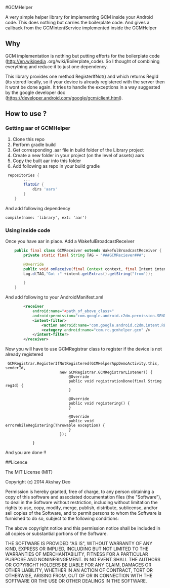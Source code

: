 #GCMHelper

A very simple helper library for implementing GCM inside your Android code. This does nothing but carries the 
boilerplate code. And gives a callback from the GCMIntentService implemented inside the GCMHelper

## Why

GCM implementation is nothing but putting efforts for the boilerplate code (http://en.wikipedia
.org/wiki/Boilerplate_code). So I thought of combining everything and reduce it to just one dependency. 

This library provides one method RegisterIfNot() and which returns RegId (its stored locally, 
so if your device is already registered with the server then it wont be done again. It tries to handle the exceptions
 in a way suggested by the google developer doc (https://developer.android.com/google/gcm/client.html).

## How to use ?

### Getting aar of GCMHelper

1. Clone this repo
2. Perform gradle build
3. Get corresponding .aar file in build folder of the Library project
4. Create a new folder in your project (on the level of assets) aars
5. Copy the built aar into this folder
6. Add following as repo in your build gradle
```gradle
 repositories {
        ...
        flatDir {
            dirs 'aars'
        }
    }
```
And add following dependency
```
compile(name: 'library', ext: 'aar')
```

### Using inside code

Once you have aar in place. Add a WakefulBroadcastReceiver 
 
```java
    public final class GCMReceiver extends WakefulBroadcastReceiver {
        private static final String TAG = "###GCMReciever###";

        @Override
        public void onReceive(final Context context, final Intent intent) {
        Log.d(TAG,"Got :" +intent.getExtras().getString("from"));

        }
    }
```
And add following to your AndroidManifest.xml
 
```xml
        <receiver
            android:name="<path_of_above_class>"
            android:permission="com.google.android.c2dm.permission.SEND" >
            <intent-filter>
                <action android:name="com.google.android.c2dm.intent.RECEIVE" />
                <category android:name="com.rc.gcmhelper.gcm" />
            </intent-filter>
        </receiver>
```

Now you will have to use GCMRegistrar class to register if the device is not already registered

```
 GCMRegistrar.RegisterIfNotRegistered(GCMHelperAppDemoActivity.this, senderId,
                        new GCMRegistrar.GCMRegistrarListener() {
                            @Override
                            public void registrationDone(final String regId) {                               
                            }

                            @Override
                            public void registering() {
                            }

                            @Override
                            public void errorWhileRegistering(Throwable exception) {                                
                            }
                        });

            }
```

And you are done !!

##Licence

The MIT License (MIT)

Copyright (c) 2014 Akshay Deo

Permission is hereby granted, free of charge, to any person obtaining a copy of this software and associated documentation files (the "Software"), to deal in the Software without restriction, including without limitation the rights to use, copy, modify, merge, publish, distribute, sublicense, and/or sell copies of the Software, and to permit persons to whom the Software is furnished to do so, subject to the following conditions:

The above copyright notice and this permission notice shall be included in all copies or substantial portions of the Software.

THE SOFTWARE IS PROVIDED "AS IS", WITHOUT WARRANTY OF ANY KIND, EXPRESS OR IMPLIED, INCLUDING BUT NOT LIMITED TO THE WARRANTIES OF MERCHANTABILITY, FITNESS FOR A PARTICULAR PURPOSE AND NONINFRINGEMENT. IN NO EVENT SHALL THE AUTHORS OR COPYRIGHT HOLDERS BE LIABLE FOR ANY CLAIM, DAMAGES OR OTHER LIABILITY, WHETHER IN AN ACTION OF CONTRACT, TORT OR OTHERWISE, ARISING FROM, OUT OF OR IN CONNECTION WITH THE SOFTWARE OR THE USE OR OTHER DEALINGS IN THE SOFTWARE.

